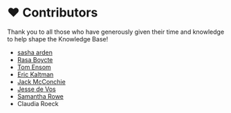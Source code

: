 # ❤ Contributors

Thank you to all those who have generously given their time and knowledge to help shape the Knowledge Base!

* [sasha arden](sasha-arden.md)
* [Rasa Boycte](rasa-bocyte.md)
* [Tom Ensom](tom-ensom.md)
* [Eric Kaltman](eric-kaltman.md)
* [Jack McConchie](jack-mcconchie.md)
* [Jesse de Vos](jesse-de-vos.md)
* [Samantha Rowe](samantha-rowe.md)
* Claudia Roeck

